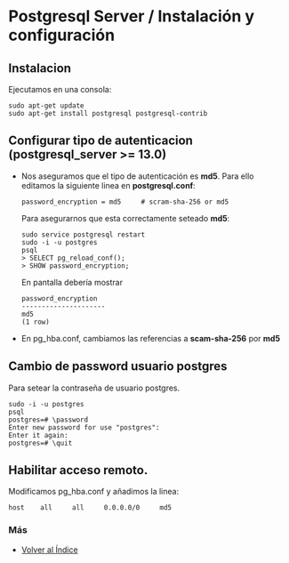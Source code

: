 # Postgresql Server / Instalación y configuración

## Instalacion
Ejecutamos en una consola:
  ```console
  sudo apt-get update
  sudo apt-get install postgresql postgresql-contrib
  ```

## Configurar tipo de autenticacion (postgresql_server >= 13.0)
* Nos aseguramos que el tipo de autenticación es **md5**. Para ello editamos la siguiente linea en **postgresql.conf**:
  ```console
  password_encryption = md5     # scram-sha-256 or md5
  ```

  Para asegurarnos que esta correctamente seteado **md5**:
  ```console
  sudo service postgresql restart
  sudo -i -u postgres
  psql
  > SELECT pg_reload_conf();
  > SHOW password_encryption; 
  ```
  En pantalla debería mostrar 

  ```
  password_encryption
  ---------------------
  md5
  (1 row)
  ```

* En pg_hba.conf, cambiamos las referencias a **scam-sha-256** por **md5** 

## Cambio de password usuario postgres
  Para setear la contraseña de usuario postgres.
  ```console
  sudo -i -u postgres
  psql
  postgres=# \password
  Enter new password for use "postgres":
  Enter it again:
  postgres=# \quit
  ```

## Habilitar acceso remoto.
 Modificamos pg_hba.conf y añadimos la linea:
  ```console
  host    all     all     0.0.0.0/0     md5
  ``` 

### Más

  * [Volver al Índice](./index.md)
